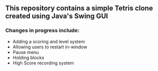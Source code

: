 ## This repository contains a simple Tetris clone created using Java's Swing GUI
### Changes in progress include:
- Adding a scoring and level system
- Allowing users to restart in-window
- Pause menu
- Holding blocks
- High Score recording system
